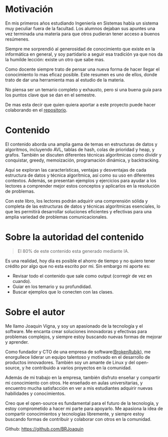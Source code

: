 # Motivación

En mis primeros años estudiando Ingeniería en Sistemas había un sistema muy peculiar fuera de la facultad. Los alumnos dejaban sus apuntes una vez terminada una materia para que otros pudieran tener acceso a buenos resúmenes.

Siempre me sorprendió al generosidad de conocimiento que existe en la informática en general, y soy partidario a seguir esa tradición ya que nos da la humilde lección: existe un otro que sabe mas. 

Como docente siempre trato de pensar una nueva forma de hacer llegar el conocimiento lo mas eficaz posible. Este resumen es uno de ellos, donde trato de dar una herramienta mas al estudio de la materia. 

No piensa ser un temario completo y exhausto, pero si una buena guía para los puntos clave que se dan en el semestre.

De mas esta decir que quien quiera aportar a este proyecto puede hacer colaborando en el [repositorio](https://github.com/BRJoaquin/algoritmos2-obsidian).

# Contenido

El contenido aborda una amplia gama de temas en estructuras de datos y algoritmos, incluyendo AVL, tablas de hash, colas de prioridad y heap, y grafos. También se discuten diferentes técnicas algorítmicas como dividir y conquistar, greedy, memoización, programación dinámica, y backtracking.

Aquí se exploran las características, ventajas y desventajas de cada estructura de datos y técnica algorítmica, así como su uso en diferentes contextos. Además, se presentan ejemplos y ejercicios para ayudar a los lectores a comprender mejor estos conceptos y aplicarlos en la resolución de problemas.

Con este libro, los lectores podrán adquirir una comprensión sólida y completa de las estructuras de datos y técnicas algorítmicas esenciales, lo que les permitirá desarrollar soluciones eficientes y efectivas para una amplia variedad de problemas comunicacionales.

# Sobre la autoridad del contenido

> El 80% de este contenido esta generado mediante IA.

Es una realidad, hoy día es posible el ahorro de tiempo y no quiero tener crédito por algo que no esta escrito por mi. Sin embargo mi aporte es:

- Revisar todo el contenido que sale como output (corregir de vez en cuando).
- Guiar en los temario y su profundidad.
- Buscar ejemplos que lo conecten con las clases.

# Sobre el autor

Me llamo Joaquin Vigna, y soy un apasionado de la tecnología y el software. Me encanta crear soluciones innovadoras y efectivas para problemas complejos, y siempre estoy buscando nuevas formas de mejorar y aprender.

Como fundador y CTO de una empresa de software([BrokenRubik](https://brokenrubik.co/)), me enorgullece liderar un equipo talentoso y motivado en el desarrollo de productos innovadores. También soy un amante de Linux y del open-source, y he contribuido a varios proyectos en la comunidad.

Además de mi trabajo en la empresa, también disfruto enseñar y compartir mi conocimiento con otros. He enseñado en aulas universitarias, y encuentro mucha satisfacción en ver a mis estudiantes adquirir nuevas habilidades y conocimientos.

Creo que el open-source es fundamental para el futuro de la tecnología, y estoy comprometido a hacer mi parte para apoyarlo. Me apasiona la idea de compartir conocimientos y tecnologías libremente, y siempre estoy buscando formas de contribuir y colaborar con otros en la comunidad.

Github: https://github.com/BRJoaquin 
